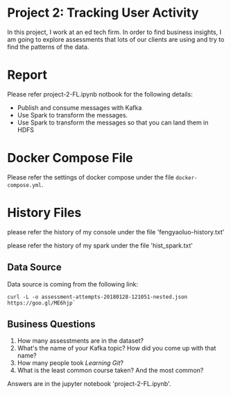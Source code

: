 # Project 2: Tracking User Activity

In this project, I work at an ed tech firm. In order to find business insights, I am going to explore assessments that lots of our clients are using and try to find the patterns of the data. 

# Report

Please refer project-2-FL.ipynb notbook for the following details:

- Publish and consume messages with Kafka
- Use Spark to transform the messages. 
- Use Spark to transform the messages so that you can land them in HDFS

# Docker Compose File
Please refer the settings of docker compose under the file `docker-compose.yml`.

# History Files
please refer the history of my console under the file 'fengyaoluo-history.txt'

please refer the history of my spark under the file 'hist_spark.txt'


## Data Source

Data source is coming from the following link: 
```
curl -L -o assessment-attempts-20180128-121051-nested.json https://goo.gl/ME6hjp`
```

## Business Questions

1. How many assesstments are in the dataset?
2. What's the name of your Kafka topic? How did you come up with that name?
3. How many people took *Learning Git*?
4. What is the least common course taken? And the most common?

Answers are in the jupyter notebook 'project-2-FL.ipynb'. 


